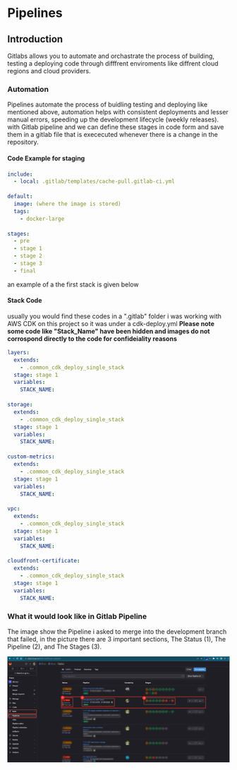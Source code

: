# Pipelines


## Introduction

Gitlabs allows you to automate and orchastrate the process of building, testing a deploying code through difffrent enviroments like diffrent cloud regions and cloud providers. 

### Automation

Pipelines automate the process of buidling testing and deploying like mentioned above, automation helps with consistent deployments and lesser manual errors, speeding up the development lifecycle (weekly releases). with Gitlab pipeline and we can define these stages in code form and save them in a gitlab file that is exececuted whenever there is a change in the repository. 

#### Code Example for staging

```yml
include:
  - local: .gitlab/templates/cache-pull.gitlab-ci.yml

default:
  image: (where the image is stored)
  tags:
    - docker-large

stages:
  - pre
  - stage 1
  - stage 2
  - stage 3
  - final
```
an example of a the first stack is given below 

#### Stack Code

usually you would find these codes in a ".gitlab" folder i was working with AWS CDK on this project so it was under a cdk-deploy.yml 
**Please note some code like "Stack_Name" have been hidden and images do not corrospond directly to the code for confideiality reasons** 

```yml 
layers:
  extends:
    - .common_cdk_deploy_single_stack
  stage: stage 1
  variables:
    STACK_NAME: 

storage:
  extends:
    - .common_cdk_deploy_single_stack
  stage: stage 1
  variables:
    STACK_NAME: 

custom-metrics:
  extends:
    - .common_cdk_deploy_single_stack
  stage: stage 1
  variables:
    STACK_NAME: 

vpc:
  extends:
    - .common_cdk_deploy_single_stack
  stage: stage 1
  variables:
    STACK_NAME: 

cloudfront-certificate:
  extends:
    - .common_cdk_deploy_single_stack
  stage: stage 1
  variables:
    STACK_NAME: 
```
### What it would look like in Gitlab Pipeline

The image show the Pipeline i asked to merge into the development branch that failed, in the picture there are 3 important sections, The Status (1), The Pipeline (2), and The Stages (3). 

![gitlab screenshot](../../../static/img/Pipelines.png)
